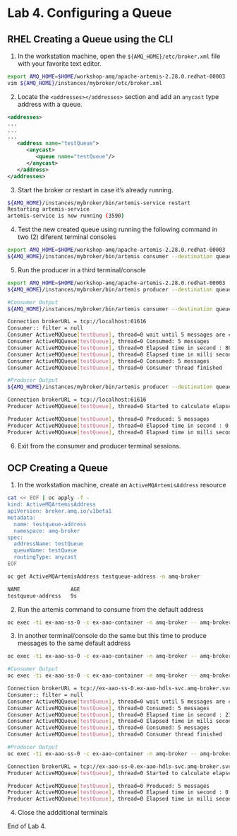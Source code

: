 # Lab 4. Configuring a Queue

## RHEL Creating a Queue using the CLI

1. In the workstation machine, open the `${AMQ_HOME}/etc/broker.xml` file with your favorite text editor.

```bash
export AMQ_HOME=$HOME/workshop-amq/apache-artemis-2.28.0.redhat-00003
vim ${AMQ_HOME}/instances/mybroker/etc/broker.xml
```

2. Locate the `<addresses></addresses>` section and add an `anycast` type address with a queue.
```XML
<addresses>
...
...
...
   <address name="testQueue">
      <anycast>
         <queue name="testQueue"/>
      </anycast>
   </address>
</addresses>
```

3. Start the broker or restart in case it’s already running.

```bash
${AMQ_HOME}/instances/mybroker/bin/artemis-service restart
Restarting artemis-service
artemis-service is now running (3590)
```

4. Test the new created queue using running the following command in two (2) diferent terminal consoles

```bash
export AMQ_HOME=$HOME/workshop-amq/apache-artemis-2.28.0.redhat-00003
${AMQ_HOME}/instances/mybroker/bin/artemis consumer --destination queue://testQueue --message-count 5
```

5. Run the producer in a third terminal/console

```bash
export AMQ_HOME=$HOME/workshop-amq/apache-artemis-2.28.0.redhat-00003
${AMQ_HOME}/instances/mybroker/bin/artemis producer --destination queue://testQueue --message-count 5
```

```bash
#Consumer Output
${AMQ_HOME}/instances/mybroker/bin/artemis consumer --destination queue://testQueue --message-count 5

Connection brokerURL = tcp://localhost:61616
Consumer:: filter = null
Consumer ActiveMQQueue[testQueue], thread=0 wait until 5 messages are consumed
Consumer ActiveMQQueue[testQueue], thread=0 Consumed: 5 messages
Consumer ActiveMQQueue[testQueue], thread=0 Elapsed time in second : 80 s
Consumer ActiveMQQueue[testQueue], thread=0 Elapsed time in milli second : 80330 milli seconds
Consumer ActiveMQQueue[testQueue], thread=0 Consumed: 5 messages
Consumer ActiveMQQueue[testQueue], thread=0 Consumer thread finished

#Producer Output
${AMQ_HOME}/instances/mybroker/bin/artemis producer --destination queue://testQueue --message-count 5

Connection brokerURL = tcp://localhost:61616
Producer ActiveMQQueue[testQueue], thread=0 Started to calculate elapsed time ...

Producer ActiveMQQueue[testQueue], thread=0 Produced: 5 messages
Producer ActiveMQQueue[testQueue], thread=0 Elapsed time in second : 0 s
Producer ActiveMQQueue[testQueue], thread=0 Elapsed time in milli second : 97 milli seconds
```

6. Exit from the consumer and producer terminal sessions.

## OCP Creating a Queue

1. In the workstation machine, create an `ActiveMQArtemisAddress` resource

```bash
cat << EOF | oc apply -f -
kind: ActiveMQArtemisAddress
apiVersion: broker.amq.io/v1beta1
metadata:
  name: testqueue-address
  namespace: amq-broker
spec:
  addressName: testQueue
  queueName: testQueue
  routingType: anycast
EOF

oc get ActiveMQArtemisAddress testqueue-address -n amq-broker

NAME                AGE
testqueue-address   9s
```

2. Run the artemis command to consume from the default address

```bash
oc exec -ti ex-aao-ss-0 -c ex-aao-container -n amq-broker -- amq-broker/bin/artemis consumer --url tcp://ex-aao-ss-0.ex-aao-hdls-svc.amq-broker.svc.cluster.local:61616 --user admin --password admin --destination queue://testQueue --message-count 5
```

3. In another terminal/console do the same but this time to produce messages to the same default address

```bash
oc exec -ti ex-aao-ss-0 -c ex-aao-container -n amq-broker -- amq-broker/bin/artemis producer --url tcp://ex-aao-ss-0.ex-aao-hdls-svc.amq-broker.svc.cluster.local:61616 --user admin --password admin --destination queue://testQueue --message-count 5
```

```bash
#Consumer Output
oc exec -ti ex-aao-ss-0 -c ex-aao-container -n amq-broker -- amq-broker/bin/artemis consumer --url tcp://ex-aao-ss-0.ex-aao-hdls-svc.amq-broker.svc.cluster.local:61616 --user admin --password admin --destination queue://testQueue --message-count 5

Connection brokerURL = tcp://ex-aao-ss-0.ex-aao-hdls-svc.amq-broker.svc.cluster.local:61616
Consumer:: filter = null
Consumer ActiveMQQueue[testQueue], thread=0 wait until 5 messages are consumed
Consumer ActiveMQQueue[testQueue], thread=0 Consumed: 5 messages
Consumer ActiveMQQueue[testQueue], thread=0 Elapsed time in second : 23 s
Consumer ActiveMQQueue[testQueue], thread=0 Elapsed time in milli second : 23802 milli seconds
Consumer ActiveMQQueue[testQueue], thread=0 Consumed: 5 messages
Consumer ActiveMQQueue[testQueue], thread=0 Consumer thread finished

#Producer Output
oc exec -ti ex-aao-ss-0 -c ex-aao-container -n amq-broker -- amq-broker/bin/artemis producer --url tcp://ex-aao-ss-0.ex-aao-hdls-svc.amq-broker.svc.cluster.local:61616 --user admin --password admin --destination queue://testQueue --message-count 5

Connection brokerURL = tcp://ex-aao-ss-0.ex-aao-hdls-svc.amq-broker.svc.cluster.local:61616
Producer ActiveMQQueue[testQueue], thread=0 Started to calculate elapsed time ...

Producer ActiveMQQueue[testQueue], thread=0 Produced: 5 messages
Producer ActiveMQQueue[testQueue], thread=0 Elapsed time in second : 0 s
Producer ActiveMQQueue[testQueue], thread=0 Elapsed time in milli second : 27 milli seconds
```

4. Close the addditional terminals

End of Lab 4.
